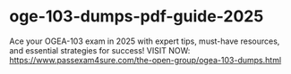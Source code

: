 # oge-103-dumps-pdf-guide-2025
Ace your OGEA-103 exam in 2025 with expert tips, must-have resources, and essential strategies for success! VISIT NOW: https://www.passexam4sure.com/the-open-group/ogea-103-dumps.html
